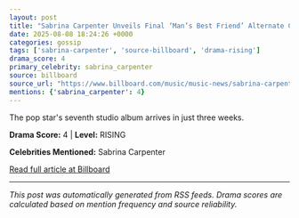 ```yaml
---
layout: post
title: "Sabrina Carpenter Unveils Final ‘Man’s Best Friend’ Alternate Cover Complete With ‘Special Bonus Track’""
date: 2025-08-08 18:24:26 +0000
categories: gossip
tags: ['sabrina-carpenter', 'source-billboard', 'drama-rising']
drama_score: 4
primary_celebrity: sabrina_carpenter
source: billboard
source_url: "https://www.billboard.com/music/music-news/sabrina-carpenter-mans-best-friend-final-cover-bonus-song-1236039768/""
mentions: {'sabrina_carpenter': 4}
---
```


The pop star's seventh studio album arrives in just three weeks.

**Drama Score:** 4 | **Level:** RISING

**Celebrities Mentioned:** Sabrina Carpenter

[Read full article at Billboard](https://www.billboard.com/music/music-news/sabrina-carpenter-mans-best-friend-final-cover-bonus-song-1236039768/)

---
*This post was automatically generated from RSS feeds. Drama scores are calculated based on mention frequency and source reliability.*
